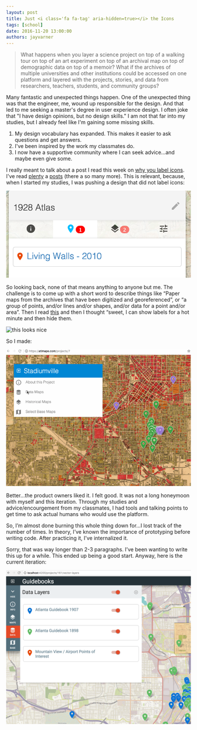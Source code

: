 ```yaml
---
layout: post
title: Just <i class='fa fa-tag' aria-hidden=true></i> the Icons
tags: [school]
date: 2016-11-20 13:00:00
authors: jayvarner
---
```

>What happens when you layer a science project on top of a walking tour on top of an art experiment on top of an archival map on top of demographic data on top of a memoir? What if the archives of multiple universities and other institutions could be accessed on one platform and layered with the projects, stories, and data from researchers, teachers, students, and community groups?

Many fantastic and unexpected things happen. One of the unexpected thing was that the engineer, me, wound up responsible for the design. And that led to me seeking a master's degree in user experience design. I often joke that "I have design opinions, but no design skills." I am not that far into my studies, but I already feel like I'm gaining some missing skills.

1. My design vocabulary has expanded. This makes it easier to ask questions and get answers.
2. I've been inspired by the work my classmates do.
3. I now have a supportive community where I can seek advice...and maybe even give some.

I really meant to talk about a post I read this week on [why you label icons](https://www.smashingmagazine.com/2016/10/icons-as-part-of-a-great-user-experience/). I've read [plenty](https://www.nngroup.com/articles/icon-usability/) a  [posts](http://ux.stackexchange.com/questions/15744/do-icons-need-labels-on-mobile-apps) (there a so many more). This is relevant, because, when I started my studies, I was pushing a design that did not label icons:

![no labels](/images/ATLMaps__1928_Atlas.png)

So looking back, none of that means anything to anyone but me. The challenge is to come up with a short word to describe things like “Paper maps from the archives that have been digitized and georeferenced”, or “a group of points, and/or lines and/or shapes, and/or data for a point and/or area”. Then I read [this](https://medium.com/@supjoey/the-curtain-menu-redesigning-drop-down-navigation-for-mobile-bd63b555a3df#.uli2y7d1s) and then I thought “sweet, I can show labels for a hot minute and then hide them.

![this looks nice](https://d262ilb51hltx0.cloudfront.net/max/1200/1*ofvJDiIwG4zNNcyoeNzf4g.gif)

So I made:

![an attempt](/images/atlmaps1.gif)


Better...the product owners liked it. I felt good. It was not a long honeymoon with myself and this iteration. Through my studies and advice/encourgement from my classmates, I had tools and talking points to get time to ask actual humans who would use the platform.

So, I’m almost done burning this whole thing down for...I lost track of the number of times. In theory, I’ve known the importance of prototyping before writing code. After practicing it, I’ve internalized it.

Sorry, that was way longer than 2-3 paragraphs. I’ve been wanting to write this up for a while. This ended up being a good start. Anyway, here is the current iteration:

![maybe this will work](/images/ATLMaps__Projects.png)